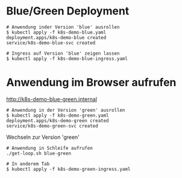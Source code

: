 # Blue/Green Deployment

```shell
# Anwendung inder Version 'blue' ausrollen
$ kubectl apply -f k8s-demo-blue.yaml
deployment.apps/k8s-demo-blue created
service/k8s-demo-blue-svc created

# Ingress auf Version 'blue' zeigen lassen
$ kubectl apply -f k8s-demo-blue-ingress.yaml
```

# Anwendung im Browser aufrufen
http://k8s-demo-blue-green.internal

```shell
# Anwendung in der Version 'green' ausrollen
$ kubectl apply -f k8s-demo-green.yaml
deployment.apps/k8s-demo-green created
service/k8s-demo-green-svc created
```

Wechseln zur Version 'green'
```shell
# Anwendung in Schleife aufrufen 
./get-loop.sh blue-green

# In anderem Tab
$ kubectl apply -f k8s-demo-green-ingress.yaml
```

